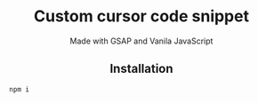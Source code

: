 <div align="center">
  <h1>Custom cursor code snippet</h1>
  <p>Made with GSAP and Vanila JavaScript</p>
</div>

<h2 align="center">Installation</h2>

```bash
  npm i 
```




